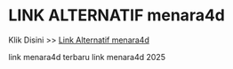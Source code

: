 # LINK ALTERNATIF menara4d

Klik Disini >> <a href="https://linksto.pages.dev/">Link Alternatif menara4d </a>

link menara4d terbaru
link menara4d 2025